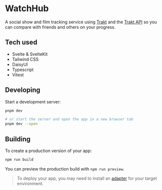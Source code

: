 # WatchHub

A social show and film tracking service using [Trakt](https://trakt.tv/) and the [Trakt API](https://trakt.docs.apiary.io) so you can compare with friends and others on your progress.

## Tech used

- Svelte & SvelteKit
- Tailwind CSS
- DaisyUI
- Typescript
- Vitest

## Developing

Start a development server:

```bash
pnpm dev

# or start the server and open the app in a new browser tab
pnpm dev --open
```

## Building

To create a production version of your app:

```bash
npm run build
```

You can preview the production build with `npm run preview`.

> To deploy your app, you may need to install an [adapter](https://kit.svelte.dev/docs/adapters) for your target environment.
